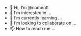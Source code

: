 - 👋 Hi, I’m @namnntt
- 👀 I’m interested in ...
- 🌱 I’m currently learning ...
- 💞️ I’m looking to collaborate on ...
- 📫 How to reach me ...

<!---
namnntt/namnntt is a ✨ special ✨ repository because its `README.md` (this file) appears on your GitHub profile.
You can click the Preview link to take a look at your changes.
--->
